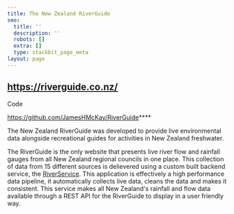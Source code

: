```yaml
---
title: The New Zealand RiverGuide
seo:
  title: ''
  description: ''
  robots: []
  extra: []
  type: stackbit_page_meta
layout: page
---
```

## <https://riverguide.co.nz/>

Code

<https://github.com/JamesHMcKay/RiverGuide>****

The New Zealand RiverGuide was developed to provide live environmental data alongside recreational guides for activities in New Zealand freshwater.

The RiverGuide is the only website that presents live river flow and rainfall gauges from all New Zealand regional councils in one place. This collection of data from 15 different sources is  delievered using a custom built backend service, the [RiverService](https://github.com/JamesHMcKay/RiverService). This application is effectively a high performance data pipeline, it automatically collects live data, cleans the data and makes it consistent. This service makes all New Zealand's rainfall and flow data available through a REST API for the RiverGuide to display in a user friendly way.
